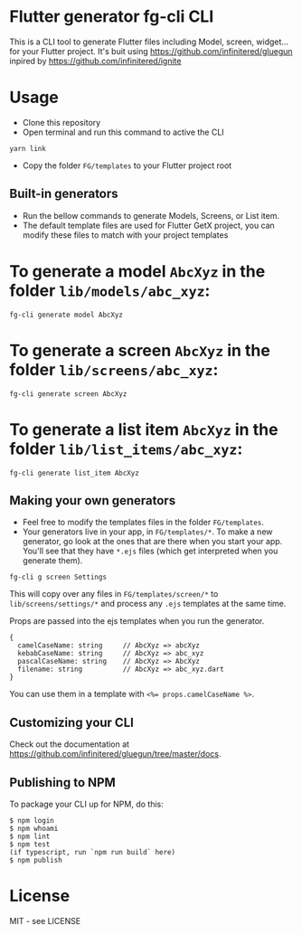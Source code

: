 # Flutter generator fg-cli CLI

This is a CLI tool to generate Flutter files including Model, screen, widget... for your Flutter project.
It's buit using https://github.com/infinitered/gluegun inpired by https://github.com/infinitered/ignite 

# Usage

- Clone this repository
- Open terminal and run this command to active the CLI

```shell
yarn link
```

- Copy the folder `FG/templates` to your Flutter project root

## Built-in generators
- Run the bellow commands to generate Models, Screens, or List item.
- The default template files are used for Flutter GetX project, you can modify these files to match with your project templates
  
# To generate a model `AbcXyz` in the folder `lib/models/abc_xyz`: 
```shell
fg-cli generate model AbcXyz
```

# To generate a screen `AbcXyz` in the folder `lib/screens/abc_xyz`: 
```shell
fg-cli generate screen AbcXyz
```

# To generate a list item `AbcXyz` in the folder `lib/list_items/abc_xyz`: 
```shell
fg-cli generate list_item AbcXyz
```

## Making your own generators
- Feel free to modify the templates files in the folder `FG/templates`.
- Your generators live in your app, in `FG/templates/*`. To make a new generator, go look at the ones that are there when you start your app. You'll see that they have `*.ejs` files (which get interpreted when you generate them).

```shell
fg-cli g screen Settings
```

This will copy over any files in `FG/templates/screen/*` to `lib/screens/settings/*` and process any `.ejs` templates at the same time.

Props are passed into the ejs templates when you run the generator.

```
{
  camelCaseName: string     // AbcXyz => abcXyz
  kebabCaseName: string     // AbcXyz => abc_xyz
  pascalCaseName: string    // AbcXyz => AbcXyz
  filename: string          // AbcXyz => abc_xyz.dart
}
```

You can use them in a template with `<%= props.camelCaseName %>`.

## Customizing your CLI

Check out the documentation at https://github.com/infinitered/gluegun/tree/master/docs.

## Publishing to NPM

To package your CLI up for NPM, do this:

```shell
$ npm login
$ npm whoami
$ npm lint
$ npm test
(if typescript, run `npm run build` here)
$ npm publish
```

# License

MIT - see LICENSE


